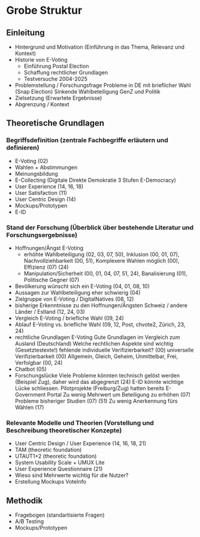 # Grobe Struktur

## Einleitung
- Hintergrund und Motivation (Einführung in das Thema, Relevanz und Kontext)
- Historie von E-Voting
    - Einführung Postal Election
    - Schaffung rechtlicher Grundlagen
    - Testversuche 2004-2025
- Problemstellung / Forschungsfrage	
    Probleme in DE mit brieflicher Wahl (Snap Election)
    Sinkende Wahlbeteiligung
    GenZ und Politik
- Zielsetzung (Erwartete Ergebnisse)
- Abgrenzung / Kontext

## Theoretische Grundlagen

### Begriffsdefinition (zentrale Fachbegriffe erläutern und definieren)
- E-Voting (02)
- Wahlen + Abstimmungen
- Meinungsbildung
- E-Collecting (Digitale Direkte Demokratie 3 Stufen E-Democracy)
- User Experience (14, 16, 18)
- User Satisfaction (11)
- User Centric Design (14)
- Mockups/Prototypen
- E-ID

### Stand der Forschung (Überblick über bestehende Literatur und Forschungsergebnisse)
- Hoffnungen/Ängst E-Voting
    + erhöhte Wahlbeteiligung (02, 03, 07, 50), Inklusion (00, 01, 07), Nachvollziehbarkeit (00, 51), Komplexere Wahlen möglich (00), Effizienz (07) (24)
    - Manipulation/Sicherheit (00, 01, 04, 07, 51, 24), Banalisierung (01), Politische Gegner (07)
- Bevölkerung wünscht sich ein E-Voting (04, 01, 08, 10)
- Aussagen zur Wahlbeteiligung eher schwierig (04)
- Zielgruppe von E-Voting / DigitalNatives (08, 12)
- bisherige Erkenntnisse zu den Hoffnungen/Ängsten
    Schweiz / andere Länder / Estland (12, 24, 03)
- Vergleich E-Voting / briefliche Wahl (09, 24)
- Ablauf E-Voting vs. briefliche Wahl (09, 12, Post, chvote2, Zürich, 23, 24)
- rechtliche Grundlagen E-Voting
    Gute Grundlagen im Vergleich zum Ausland (Deutschland)
    Welche rechtlichen Aspekte sind wichtig (Gesetztestexte!)
        fehlende individuelle Verifizierbarkeit? (00)
        universelle Verifizierbarkeit (00)
        Allgemein, Gleich, Geheim, Unmittelbar, Frei, Verfolgbar (00, 24)
- Chatbot (05)
- Forschungslücke
    Viele Probleme könnten technisch gelöst werden (Beispiel Zug), daher wird das abgegrenzt (24)
    E-ID könnte wichtige Lücke schliessen. Pilotprojekte (Freiburg/Zug) hatten bereits E-Government Portal
    Zu wenig Mehrwert um Beteiligung zu erhöhen (07)
    Probleme bisheriger Studien (07) (51)
        Zu wenig Anerkennung fürs Wählen (17)

###  Relevante Modelle und Theorien (Vorstellung und Beschreibung theoretischer Konzepte)
- User Centric Design / User Experience (14, 16, 18, 21)
- TAM (theoretic foundation)
- UTAUT1+2 (theoretic foundation)
- System Usability Scale + UMUX Lite
- User Experience Questionnaire (21)
- Wieso sind Mehrwerte wichtig für die Nutzer?
- Erstellung Mockups
    VoteInfo

## Methodik
- Fragebogen (standartisierte Fragen)
- A/B Testing
- Mockups/Prototypen
